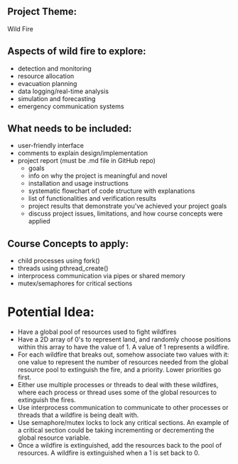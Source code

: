## Project Theme: 
Wild Fire

## Aspects of wild fire to explore:
- detection and monitoring
- resource allocation
- evacuation planning
- data logging/real-time analysis
- simulation and forecasting
- emergency communication systems

## What needs to be included:
- user-friendly interface
- comments to explain design/implementation
- project report (must be .md file in GitHub repo)
	- goals
	- info on why the project is meaningful and novel
	- installation and usage instructions
	- systematic flowchart of code structure with explanations
	- list of functionalities and verification results
	- project results that demonstrate you've achieved your project goals
	- discuss project issues, limitations, and how course concepts were applied

## Course Concepts to apply:
- child processes using fork()
- threads using pthread_create()
- interprocess communication via pipes or shared memory
- mutex/semaphores for critical sections

# Potential Idea:
- Have a global pool of resources used to fight wildfires
- Have a 2D array of 0's to represent land, and randomly choose positions within this array to have the value of 1. A value of 1 represents a wildfire.
- For each wildfire that breaks out, somehow associate two values with it: one value to represent the number of resources needed from the global resource pool to extinguish the fire, and a priority. Lower priorities go first.
- Either use multiple processes or threads to deal with these wildfires, where each process or thread uses some of the global resources to extinguish the fires.
- Use interprocess communication to communicate to other processes or threads that a wildfire is being dealt with.
- Use semaphore/mutex locks to lock any critical sections. An example of a critical section could be taking incrementing or decrementing the global resource variable.
- Once a wildfire is extinguished, add the resources back to the pool of resources. A wildfire is extinguished when a 1 is set back to 0. 